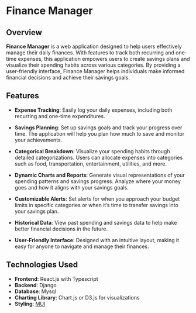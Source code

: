 # Finance Manager

## Overview

**Finance Manager** is a web application designed to help users effectively manage their daily finances. With features to track both recurring and one-time expenses, this application empowers users to create savings plans and visualize their spending habits across various categories. By providing a user-friendly interface, Finance Manager helps individuals make informed financial decisions and achieve their savings goals.

## Features

- **Expense Tracking**: Easily log your daily expenses, including both recurring and one-time expenditures.
  
- **Savings Planning**: Set up savings goals and track your progress over time. The application will help you plan how much to save and monitor your achievements.

- **Categorical Breakdown**: Visualize your spending habits through detailed categorizations. Users can allocate expenses into categories such as food, transportation, entertainment, utilities, and more.

- **Dynamic Charts and Reports**: Generate visual representations of your spending patterns and savings progress. Analyze where your money goes and how it aligns with your savings goals.

- **Customizable Alerts**: Set alerts for when you approach your budget limits in specific categories or when it’s time to transfer savings into your savings plan.

- **Historical Data**: View past spending and savings data to help make better financial decisions in the future.

- **User-Friendly Interface**: Designed with an intuitive layout, making it easy for anyone to navigate and manage their finances.

## Technologies Used

- **Frontend**: React.js with Typescript
- **Backend**: Django
- **Database**: Mysql
- **Charting Library**: Chart.js or D3.js for visualizations
- **Styling**: [MUI](https://mui.com/)
